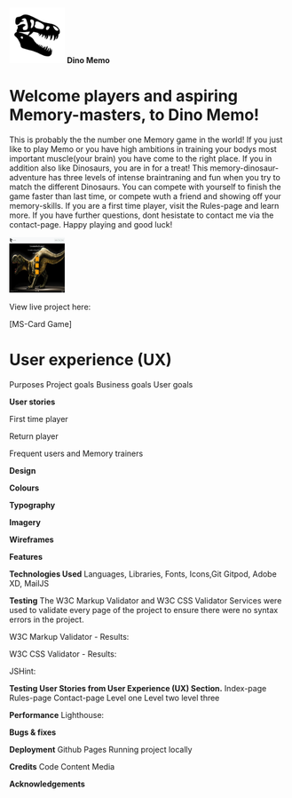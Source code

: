 #
<img src="https://github.com/SebastianTirsen/MS2-Card-Game/blob/main/assets/images/logo.png" width="100" height="100" /> **Dino Memo**
# **Welcome players and aspiring Memory-masters, to Dino Memo!**


This is probably the the number one Memory game in the world! If you just like to play Memo or you have high ambitions in training your bodys most important muscle(your brain) you have come to the right place. If you in addition also like Dinosaurs, you are in for a treat! This memory-dinosaur-adventure has three levels of intense braintraning and fun when you try to match the different Dinosaurs. You can compete with yourself to finish the game faster than last time, or compete wuth a friend and showing off your memory-skills. If you are a first time player, visit the Rules-page and learn more. If you have further questions, dont hesistate to contact me via the contact-page. Happy playing and good luck!

<img src="https://github.com/SebastianTirsen/MS2-Card-Game/blob/main/assets/images/fullsize-index.png" width="100" height="100" />

View live project here:

[MS-Card Game]

# **User experience (UX)**
Purposes
Project goals
Business goals
User goals

**User stories**

First time player

Return player

Frequent users and Memory trainers

**Design**

**Colours**

**Typography**

**Imagery**

**Wireframes**

**Features**

**Technologies Used**
Languages, Libraries, Fonts, Icons,Git Gitpod, Adobe XD, MailJS

**Testing**
The W3C Markup Validator and W3C CSS Validator Services were used to validate every page of the project to ensure there were no syntax errors in the project.

W3C Markup Validator - Results:

W3C CSS Validator - Results:

JSHint:

**Testing User Stories from User Experience (UX) Section.**
Index-page
Rules-page
Contact-page
Level one
Level two
level three

**Performance**
Lighthouse:

**Bugs & fixes**

**Deployment**
Github Pages
Running project locally

**Credits**
Code
Content
Media

**Acknowledgements**


